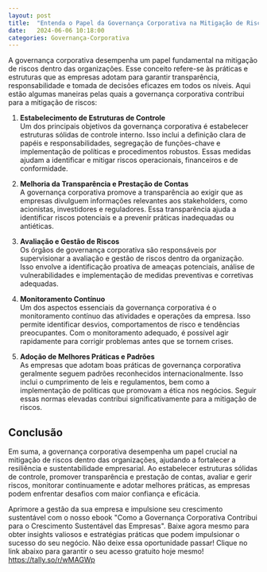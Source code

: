 ```yaml
---
layout: post
title:  "Entenda o Papel da Governança Corporativa na Mitigação de Riscos"
date:   2024-06-06 10:18:00
categories: Governança-Corporativa
---
```

A governança corporativa desempenha um papel fundamental na mitigação de riscos dentro das organizações. Esse conceito refere-se às práticas e estruturas que as empresas adotam para garantir transparência, responsabilidade e tomada de decisões eficazes em todos os níveis. Aqui estão algumas maneiras pelas quais a governança corporativa contribui para a mitigação de riscos:

1.  **Estabelecimento de Estruturas de Controle**\
    Um dos principais objetivos da governança corporativa é estabelecer estruturas sólidas de controle interno. Isso inclui a definição clara de papéis e responsabilidades, segregação de funções-chave e implementação de políticas e procedimentos robustos. Essas medidas ajudam a identificar e mitigar riscos operacionais, financeiros e de conformidade.

2.  **Melhoria da Transparência e Prestação de Contas**\
    A governança corporativa promove a transparência ao exigir que as empresas divulguem informações relevantes aos stakeholders, como acionistas, investidores e reguladores. Essa transparência ajuda a identificar riscos potenciais e a prevenir práticas inadequadas ou antiéticas.

3.  **Avaliação e Gestão de Riscos**\
    Os órgãos de governança corporativa são responsáveis por supervisionar a avaliação e gestão de riscos dentro da organização. Isso envolve a identificação proativa de ameaças potenciais, análise de vulnerabilidades e implementação de medidas preventivas e corretivas adequadas.

4.  **Monitoramento Contínuo**\
    Um dos aspectos essenciais da governança corporativa é o monitoramento contínuo das atividades e operações da empresa. Isso permite identificar desvios, comportamentos de risco e tendências preocupantes. Com o monitoramento adequado, é possível agir rapidamente para corrigir problemas antes que se tornem crises.

5.  **Adoção de Melhores Práticas e Padrões**\
    As empresas que adotam boas práticas de governança corporativa geralmente seguem padrões reconhecidos internacionalmente. Isso inclui o cumprimento de leis e regulamentos, bem como a implementação de políticas que promovam a ética nos negócios. Seguir essas normas elevadas contribui significativamente para a mitigação de riscos.

Conclusão
---------

Em suma, a governança corporativa desempenha um papel crucial na mitigação de riscos dentro das organizações, ajudando a fortalecer a resiliência e sustentabilidade empresarial. Ao estabelecer estruturas sólidas de controle, promover transparência e prestação de contas, avaliar e gerir riscos, monitorar continuamente e adotar melhores práticas, as empresas podem enfrentar desafios com maior confiança e eficácia.

Aprimore a gestão da sua empresa e impulsione seu crescimento sustentável com o nosso ebook "Como a Governança Corporativa Contribui para o Crescimento Sustentável das Empresas". Baixe agora mesmo para obter insights valiosos e estratégias práticas que podem impulsionar o sucesso do seu negócio. Não deixe essa oportunidade passar! Clique no link abaixo para garantir o seu acesso gratuito hoje mesmo! <https://tally.so/r/wMAGWp>